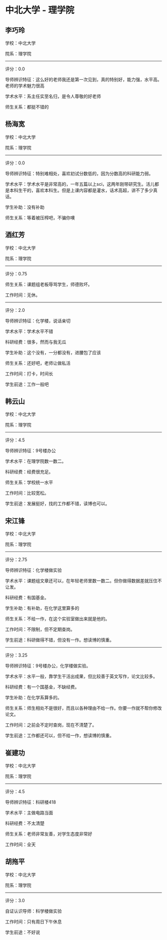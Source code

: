 # 中北大学 - 理学院

## 李巧玲

学校：中北大学

院系：理学院

* * *

评分：0.0

导师辨识特征：这么好的老师我还是第一次见到，真的特别好，能力强，水平高。老师的学术魅力很高

学术水平：系主任实至名归，是令人尊敬的好老师

师生关系：都挺不错的

## 杨海宽

学校：中北大学

院系：理学院

* * *

评分：0.0

导师辨识特征：特别难相处，喜欢初试分数低的，因为分数高的科研能力弱。

学术水平：学术水平是非常高的，一年五篇以上sci，这两年刚带研究生。活儿都是本科生干的，喜欢本科生。但是上课内容都是灌水，话术高超，讲不了多少真话。

学生补助：没有补助

师生关系：等着被压榨吧，不骗你噢

## 酒红芳

学校：中北大学

院系：理学院

* * *

评分：0.75

师生关系：课题组老板辱骂学生，师德败坏。

工作时间：无休。

* * *

评分：2.0

导师辨识特征：化学楼，说话亲切

学术水平：学术水平不错

科研经费：很多，然而与我无瓜

学生补助：这个没有，一分都没有，进腰包了应该

师生关系：还好吧，老师让做私活

工作时间：打卡，时间长

学生前途：工作一般吧

## 韩云山

学校：中北大学

院系：理学院

* * *

评分：4.5

导师辨识特征：9号楼办公

学术水平：在理学院数一数二。

科研经费：经费很充足。

师生关系：学校统一水平

工作时间：比较宽松。

学生前途：发展挺好，找的工作都不错，读博也可以。

## 宋江锋

学校：中北大学

院系：理学院

* * *

评分：2.75

导师辨识特征：化学楼做实验

学术水平：课题组文章还可以，在年轻老师里数一数二。但你做得数据差就压住不让发。

科研经费：有国基金。

学生补助：有补助，在化学这里算多的

师生关系：不给一作，在这个实验室做出来就是他的。

工作时间：不限制，但不定期查岗。

学生前途：科研做得不错，但没有一作。想读博的慎重。

* * *

评分：3.25

导师辨识特征：9号楼办公，化学楼做实验。

学术水平：水平一般，靠学生干活出成果，但比较善于英文写作，论文比较多。

科研经费：有一个国基金，不缺经费。

学生补助：在化学系算多的。

师生关系：师生相处不是很好，而且以各种理由不给一作。你要一作就不帮你修改论文。

工作时间：之前会不定时查岗，现在不清楚了。

学生前途：工作都还可以，但不给一作，想读博的慎重。

## 崔建功

学校：中北大学

院系：理学院

* * *

评分：4.5

导师辨识特征：科研楼418

学术水平：主做电路当面

科研经费：不太清楚

师生关系：老师非常友善，对学生态度非常好

工作时间：全天

## 胡拖平

学校：中北大学

院系：理学院

* * *

评分：3.0

自证认识导师：科学楼做实验

工作时间：只有周日下午休息

学生前途：不好说